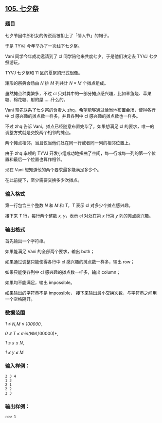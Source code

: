 ## [105. 七夕祭](https://www.acwing.com/problem/content/107/)

### 题目

七夕节因牛郎织女的传说而被扣上了「情人节」的帽子。

于是 TYVJ 今年举办了一次线下七夕祭。

Vani 同学今年成功邀请到了 cl 同学陪他来共度七夕，于是他们决定去 TYVJ 七夕祭游玩。

TYVJ 七夕祭和 11 区的夏祭的形式很像。

矩形的祭典会场由 *N* 排 *M* 列共计 *N × M* 个摊点组成。

虽然摊点种类繁多，不过 cl 只对其中的一部分摊点感兴趣，比如章鱼烧、苹果糖、棉花糖、射的屋……什么的。

Vani 预先联系了七夕祭的负责人 zhq，希望能够通过恰当地布置会场，使得各行中 cl 感兴趣的摊点数一样多，并且各列中 cl 感兴趣的摊点数也一样多。

不过 zhq 告诉 Vani，摊点已经随意布置完毕了，如果想满足 cl 的要求，唯一的调整方式就是交换两个相邻的摊点。

两个摊点相邻，当且仅当他们处在同一行或者同一列的相邻位置上。

由于 zhq 率领的 TYVJ 开发小组成功地扭曲了空间，每一行或每一列的第一个位置和最后一个位置也算作相邻。

现在 Vani 想知道他的两个要求最多能满足多少个。

在此前提下，至少需要交换多少次摊点。

### 输入格式

第一行包含三个整数 *N* 和 *M* 和 *T*，*T* 表示 cl 对多少个摊点感兴趣。

接下来 *T* 行，每行两个整数 *x, y*，表示 cl 对处在第 *x* 行第 *y* 列的摊点感兴趣。

### 输出格式

首先输出一个字符串。

如果能满足 Vani 的全部两个要求，输出 both；

如果通过调整只能使得各行中 cl 感兴趣的摊点数一样多，输出 row；

如果只能使各列中 cl 感兴趣的摊点数一样多，输出 column；

如果均不能满足，输出 impossible。

如果输出的字符串不是 impossible， 接下来输出最小交换次数，与字符串之间用一个空格隔开。

### 数据范围

*1 ≤ N,M ≤ 100000*,

*0 ≤ T ≤ min(N*M,100000)*,

*1 ≤ x ≤ N*,

*1 ≤ y ≤ M*

### 输入样例：

```
2 3 4
1 3
2 1
2 2
2 3
```

### 输出样例：

```
row 1
```
